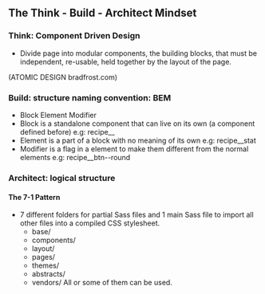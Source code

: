 ## The Think - Build - Architect Mindset

### Think: Component Driven Design

- Divide page into modular components, the building blocks, that must be independent, re-usable, held together by the layout of the page.

(ATOMIC DESIGN bradfrost.com)

### Build: structure naming convention: BEM

- Block Element Modifier
- Block is a standalone component that can live on its own (a component defined before) e.g: recipe\_\_
- Element is a part of a block with no meaning of its own e.g: recipe\_\_stat
- Modifier is a flag in a element to make them different from the normal elements e.g: recipe\_\_btn--round

### Architect: logical structure

#### The 7-1 Pattern

- 7 different folders for partial Sass files and 1 main Sass file to import all other files into a compiled CSS stylesheet.
  - base/
  - components/
  - layout/
  - pages/
  - themes/
  - abstracts/
  - vendors/
    All or some of them can be used.
